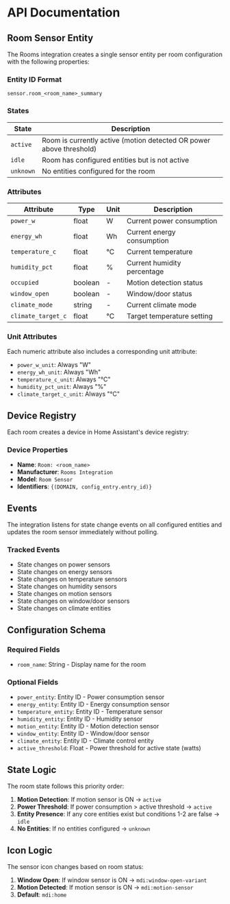 # API Documentation

## Room Sensor Entity

The Rooms integration creates a single sensor entity per room configuration with the following properties:

### Entity ID Format
```
sensor.room_<room_name>_summary
```

### States

| State | Description |
|-------|-------------|
| `active` | Room is currently active (motion detected OR power above threshold) |
| `idle` | Room has configured entities but is not active |
| `unknown` | No entities configured for the room |

### Attributes

| Attribute | Type | Unit | Description |
|-----------|------|------|-------------|
| `power_w` | float | W | Current power consumption |
| `energy_wh` | float | Wh | Current energy consumption |
| `temperature_c` | float | °C | Current temperature |
| `humidity_pct` | float | % | Current humidity percentage |
| `occupied` | boolean | - | Motion detection status |
| `window_open` | boolean | - | Window/door status |
| `climate_mode` | string | - | Current climate mode |
| `climate_target_c` | float | °C | Target temperature setting |

### Unit Attributes

Each numeric attribute also includes a corresponding unit attribute:

- `power_w_unit`: Always "W"
- `energy_wh_unit`: Always "Wh"
- `temperature_c_unit`: Always "°C"
- `humidity_pct_unit`: Always "%"
- `climate_target_c_unit`: Always "°C"

## Device Registry

Each room creates a device in Home Assistant's device registry:

### Device Properties
- **Name**: `Room: <room_name>`
- **Manufacturer**: `Rooms Integration`
- **Model**: `Room Sensor`
- **Identifiers**: `{(DOMAIN, config_entry.entry_id)}`

## Events

The integration listens for state change events on all configured entities and updates the room sensor immediately without polling.

### Tracked Events
- State changes on power sensors
- State changes on energy sensors
- State changes on temperature sensors
- State changes on humidity sensors
- State changes on motion sensors
- State changes on window/door sensors
- State changes on climate entities

## Configuration Schema

### Required Fields
- `room_name`: String - Display name for the room

### Optional Fields
- `power_entity`: Entity ID - Power consumption sensor
- `energy_entity`: Entity ID - Energy consumption sensor
- `temperature_entity`: Entity ID - Temperature sensor
- `humidity_entity`: Entity ID - Humidity sensor
- `motion_entity`: Entity ID - Motion detection sensor
- `window_entity`: Entity ID - Window/door sensor
- `climate_entity`: Entity ID - Climate control entity
- `active_threshold`: Float - Power threshold for active state (watts)

## State Logic

The room state follows this priority order:

1. **Motion Detection**: If motion sensor is ON → `active`
2. **Power Threshold**: If power consumption > active threshold → `active`
3. **Entity Presence**: If any core entities exist but conditions 1-2 are false → `idle`
4. **No Entities**: If no entities configured → `unknown`

## Icon Logic

The sensor icon changes based on room status:

1. **Window Open**: If window sensor is ON → `mdi:window-open-variant`
2. **Motion Detected**: If motion sensor is ON → `mdi:motion-sensor`
3. **Default**: `mdi:home`
